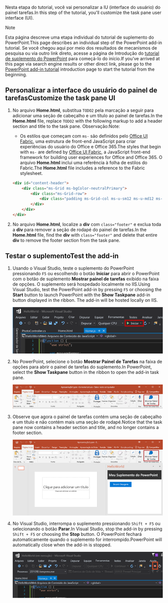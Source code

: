 <span data-ttu-id="b7bf9-101">Nesta etapa do tutorial, você vai personalizar a IU (interface do usuário) do painel tarefas.</span><span class="sxs-lookup"><span data-stu-id="b7bf9-101">In this step of the tutorial, you'll customize the task pane user interface (UI).</span></span>

> [!NOTE]
> <span data-ttu-id="b7bf9-102">Esta página descreve uma etapa individual do tutorial de suplemento do PowerPoint.</span><span class="sxs-lookup"><span data-stu-id="b7bf9-102">This page describes an individual step of the PowerPoint add-in tutorial.</span></span> <span data-ttu-id="b7bf9-103">Se você chegou aqui por meio dos resultados de mecanismos de pesquisa ou via outro link direto, acesse a página de Introdução do [tutorial de suplemento do PowerPoint](../tutorials/powerpoint-tutorial.yml) para começá-lo do início.</span><span class="sxs-lookup"><span data-stu-id="b7bf9-103">If you’ve arrived at this page via search engine results or other direct link, please go to the [PowerPoint add-in tutorial](../tutorials/powerpoint-tutorial.yml) introduction page to start the tutorial from the beginning.</span></span>

## <a name="customize-the-task-pane-ui"></a><span data-ttu-id="b7bf9-104">Personalizar a interface do usuário do painel de tarefas</span><span class="sxs-lookup"><span data-stu-id="b7bf9-104">Customize the task pane UI</span></span> 

1. <span data-ttu-id="b7bf9-105">No arquivo **Home.html**, substitua `TODO2` pela marcação a seguir para adicionar uma seção de cabeçalho e um título ao painel de tarefas.</span><span class="sxs-lookup"><span data-stu-id="b7bf9-105">In the **Home.html** file, replace `TODO2` with the following markup to add a header section and title to the task pane.</span></span> <span data-ttu-id="b7bf9-106">Observação:</span><span class="sxs-lookup"><span data-stu-id="b7bf9-106">Note:</span></span>

    - <span data-ttu-id="b7bf9-107">Os estilos que começam com `ms-` são definidos pelo [Office UI Fabric](../design/office-ui-fabric.md), uma estrutura de front-end JavaScript para criar experiências do usuário do Office e Office 365.</span><span class="sxs-lookup"><span data-stu-id="b7bf9-107">The styles that begin with `ms-` are defined by [Office UI Fabric](../design/office-ui-fabric.md), a JavaScript front-end framework for building user experiences for Office and Office 365.</span></span> <span data-ttu-id="b7bf9-108">O arquivo **Home.html** inclui uma referência à folha de estilos do Fabric.</span><span class="sxs-lookup"><span data-stu-id="b7bf9-108">The **Home.html** file includes a reference to the Fabric stylesheet.</span></span>

    ```html
    <div id="content-header">
        <div class="ms-Grid ms-bgColor-neutralPrimary">
            <div class="ms-Grid-row">
                <div class="padding ms-Grid-col ms-u-sm12 ms-u-md12 ms-u-lg12"> <div class="ms-font-xl ms-fontColor-white ms-fontWeight-semibold">My PowerPoint add-in</div></div>
            </div>
        </div>
    </div>
    ```

2. <span data-ttu-id="b7bf9-109">No arquivo **Home.html**, localize a **div** com `class="footer"` e exclua toda a **div** para remover a seção de rodapé do painel de tarefas.</span><span class="sxs-lookup"><span data-stu-id="b7bf9-109">In the **Home.html** file, find the **div** with `class="footer"` and delete that entire **div** to remove the footer section from the task pane.</span></span>

## <a name="test-the-add-in"></a><span data-ttu-id="b7bf9-110">Testar o suplemento</span><span class="sxs-lookup"><span data-stu-id="b7bf9-110">Test the add-in</span></span>

1. <span data-ttu-id="b7bf9-p104">Usando o Visual Studio, teste o suplemento do PowerPoint pressionando `F5` ou escolhendo o botão **Iniciar** para abrir o PowerPoint com o botão de suplemento **Mostrar painel de tarefas** exibido na faixa de opções. O suplemento será hospedado localmente no IIS.</span><span class="sxs-lookup"><span data-stu-id="b7bf9-p104">Using Visual Studio, test the PowerPoint add-in by pressing `F5` or choosing the **Start** button to launch PowerPoint with the **Show Taskpane** add-in button displayed in the ribbon. The add-in will be hosted locally on IIS.</span></span>

    ![Captura de tela do Visual Studio com o botão Iniciar realçado](../images/powerpoint-tutorial-start.png)

2. <span data-ttu-id="b7bf9-114">No PowerPoint, selecione o botão **Mostrar Painel de Tarefas** na faixa de opções para abrir o painel de tarefas do suplemento.</span><span class="sxs-lookup"><span data-stu-id="b7bf9-114">In PowerPoint, select the **Show Taskpane** button in the ribbon to open the add-in task pane.</span></span>

    ![Captura de tela do Visual Studio com o botão Mostrar Painel de Tarefas realçado na faixa de opções Página Inicial](../images/powerpoint-tutorial-show-taskpane-button.png)

3. <span data-ttu-id="b7bf9-116">Observe que agora o painel de tarefas contém uma seção de cabeçalho e um título e não contém mais uma seção de rodapé.</span><span class="sxs-lookup"><span data-stu-id="b7bf9-116">Notice that the task pane now contains a header section and title, and no longer contains a footer section.</span></span>

    ![Captura de tela do suplemento do PowerPoint com o botão Inserir imagem realçado](../images/powerpoint-tutorial-new-task-pane-ui.png)

4. <span data-ttu-id="b7bf9-118">No Visual Studio, interrompa o suplemento pressionando `Shift + F5` ou selecionando o botão **Parar**.</span><span class="sxs-lookup"><span data-stu-id="b7bf9-118">In Visual Studio, stop the add-in by pressing `Shift + F5` or choosing the **Stop** button.</span></span> <span data-ttu-id="b7bf9-119">O PowerPoint fechará automaticamente quando o suplemento for interrompido.</span><span class="sxs-lookup"><span data-stu-id="b7bf9-119">PowerPoint will automatically close when the add-in is stopped.</span></span>

    ![Captura de tela do Visual Studio com o botão Parar realçado](../images/powerpoint-tutorial-stop.png)

